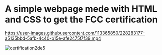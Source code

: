 # A simple webpage mede with HTML and CSS to get the FCC certification


https://user-images.githubusercontent.com/113365850/228283177-a5135bbd-5afb-4c40-b15e-afe2475f7f39.mp4


![certification2de5](https://user-images.githubusercontent.com/113365850/228283887-e85582a7-c961-4e0b-a47f-fa44bf19b2c4.PNG)
